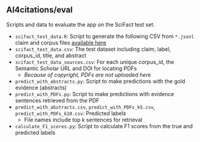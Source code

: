 ## AI4citations/eval

Scripts and data to evaluate the app on the SciFact test set.

- `scifact_test_data.R`: Script to generate the following CSV from `*.jsonl` claim and corpus files [available here](https://github.com/jedick/MLE-capstone-project/tree/main/data/scifact)
- `scifact_test_data.csv`: The test dataset including claim, label, corpus_id, title, and abstract
- `scifact_test_data_sources.csv`: For each unique corpus_id, the Semantic Scholar URL and DOI for locating PDFs
  - *Because of copyright, PDFs are not uploaded here*
- `predict_with_abstracts.py`: Script to make predictions with the gold evidence (abstracts)
- `predict_with_PDFs.py`: Script to make predictions with evidence sentences retrieved from the PDF
- `predict_with_abstracts.csv`, `predict_with_PDFs_k5.csv`, `predict_with_PDFs_k10.csv`: Predicted labels
  - File names include top k sentences for retrieval
- `calculate_F1_scores.py`: Script to calculate F1 scores from the true and predicted labels
